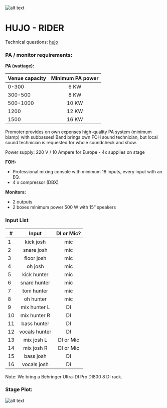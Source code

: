 ![alt text](https://i.vimeocdn.com/portrait/8775147_120x120.jpg "Hujo")

# HUJO - RIDER

Technical questions: [hujo](mailto:shooters21@arc6ery.com)

### PA / monitor requirements:

**PA (wattage):**

| Venue capacity | Minimum PA power    |
| -------------- |:-------------------:|
|   0-300        |      6 KW
|   300-500      |      8 KW
|   500-1000     |      10 KW
|   1200         |      12 KW
|   1500         |      16 KW


Promoter provides on own expenses high-quality PA system (minimum biamp) with subbasses! Band brings own FOH sound technician, but local sound technician is requested for whole soundcheck and show.

Power supply: 220 V / 10 Ampere for Europe - 4x supplies on stage

**FOH:**

* Professional mixing console with minimum 18 inputs, every input with an EQ.
* 4 x compressor (DBX)

**Monitors:**

* 2 outputs
* 2 boxes minimum power 500 W with 15“ speakers

### Input List

| #          | Input    | DI or Mic?    |
| -------------- |:-------------:|:-------------:|
| 1   | kick josh      | mic           |
| 2   | snare josh     | mic           |
| 3   | floor josh     | mic           |
| 4   | oh josh        | mic           |
| 5   | kick hunter    | mic           |
| 6   | snare hunter   | mic           |
| 7   | tom hunter     | mic           |
| 8   | oh hunter      | mic           |
| 9   | mix hunter L   | DI            |
| 10  |mix hunter R  | DI            |
| 11  |bass hunter    | DI            |
| 12  |vocals hunter    | DI            |
| 13  |mix josh L    | DI or Mic     |
| 14  |mix josh R    | DI or Mic     |
| 15  |bass josh | DI            |
| 16  |vocals josh   | DI            |

Note: We bring a Behringer Ultra-DI Pro DI800 8 DI rack.

### Stage Plot:
![alt text](https://s3.eu-central-1.amazonaws.com/hujo/hujo+-+stage+plot.jpg "Hujo Stage Plot")






